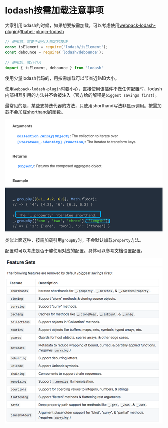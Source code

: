 # lodash按需加载注意事项

大家引用lodash的时候，如果想要按需加载，可以考虑使用[webpack-lodash-plugin](https://github.com/lodash/lodash-webpack-plugin#readme)和[babel-plugin-lodash](https://github.com/lodash/babel-plugin-lodash)

```javascript
// 使用前，需要手动引入指定的模块
const isElement = require('lodash/isElement');
const debounce = require('lodash/debounce');

// 使用后，放心引入
import { isElement, debounce } from 'lodash'
```

使用少量lodash代码的，用按需加载可以节省近1MB大小。

使用`webpack-lodash-plugin`时要小心，直接使用该插件不做任何配置时，lodash内部相互引用的方法并不会被注入（官方给的解释是`biggest savings first`）。

最常见的是，某些支持迭代器的方法，只使用shorthand写法非显示调用。按需加载不会加载shorthand的函数。

![](../.gitbook/assets/2018-08-17-14-42-07.png)

类似上面这种，按需加载引用`groupBy`时，不会默认加载`property`方法。

配置时可以考虑是否于鏊使用对应的配置。具体可以参考文档设置配置。

![](../.gitbook/assets/2018-09-28-14-38-28.png)

